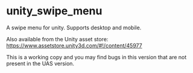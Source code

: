 # unity_swipe_menu
A swipe menu for unity. Supports desktop and mobile.

Also available from the Unity asset store: https://www.assetstore.unity3d.com/#!/content/45977

This is a working copy and you may find bugs in this version that are not present in the UAS version.